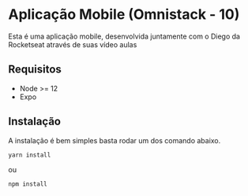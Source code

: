 # Aplicação Mobile (Omnistack - 10)

Esta é uma aplicação mobile, desenvolvida juntamente com o Diego da Rocketseat através de suas vídeo aulas

## Requisitos
- Node >= 12
- Expo

## Instalação

A instalação é bem simples basta rodar um dos comando abaixo.
```bash
yarn install
```
ou 
```bash
npm install
```
